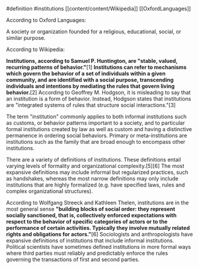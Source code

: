 #definition 
#institutions 
[[content/content/Wikipedia]]
[[OxfordLanguages]]

According to Oxford Languages: 

A society or organization founded for a religious, educational, social, or similar purpose. 

According to Wikipedia: 

**Institutions, according to Samuel P. Huntington, are "stable, valued, recurring patterns of behavior."**[1] **Institutions can refer to mechanisms which govern the behavior of a set of individuals within a given community, and are identified with a social purpose, transcending individuals and intentions by mediating the rules that govern living behavior.**[2] According to Geoffrey M. Hodgson, it is misleading to say that an institution is a form of behavior. Instead, Hodgson states that institutions are "integrated systems of rules that structure social interactions."[3]

The term "institution" commonly applies to both informal institutions such as customs, or behavior patterns important to a society, and to particular formal institutions created by law as well as custom and having a distinctive permanence in ordering social behaviors. Primary or meta-institutions are institutions such as the family that are broad enough to encompass other institutions.

There are a variety of definitions of institutions. These definitions entail varying levels of formality and organizational complexity.[5][6] The most expansive definitions may include informal but regularized practices, such as handshakes, whereas the most narrow definitions may only include institutions that are highly formalized (e.g. have specified laws, rules and complex organizational structures).

According to Wolfgang Streeck and Kathleen Thelen, institutions are in the most general sense **"building blocks of social order: they represent socially sanctioned, that is, collectively enforced expectations with respect to the behavior of specific categories of actors or to the performance of certain activities. Typically they involve mutually related rights and obligations for actors."**[6] Sociologists and anthropologists have expansive definitions of institutions that include informal institutions. Political scientists have sometimes defined institutions in more formal ways where third parties must reliably and predictably enforce the rules governing the transactions of first and second parties.